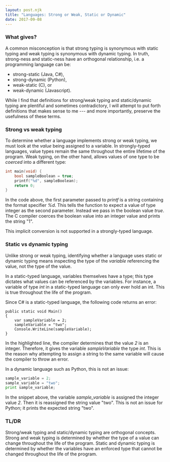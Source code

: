 ```yaml
---
layout: post.njk
title: "Languages: Strong or Weak, Static or Dynamic"
date: 2017-09-08
---
```


### What gives?

A common misconception is that strong typing is synonymous with static typing and weak typing is synonymous with dynamic typing.
In truth, strong-ness and static-ness have an orthogonal relationship, i.e. a programming language can be:

-   strong-static (Java, C#),
-   strong-dynamic (Python),
-   weak-static (C), or
-   weak-dynamic (Javascript).

While I find that definitions for strong/weak typing and static/dynamic typing are plentiful and sometimes contradictory, I will attempt to put forth definitions that makes sense to me --- and more importantly, preserve the usefulness of these terms.

### Strong vs weak typing

To determine whether a language implements strong or weak typing, we must look at the *value* being assigned to a variable.
In strongly-typed languages, value types remain the same throughout the entire lifetime of the program.
Weak typing, on the other hand, allows values of one type to be *coerced* into a different type:

```c
int main(void) {
    bool sampleBoolean = true;
    printf("%d", sampleBoolean);
    return 0;
}
```

In the code above, the first parameter passed to *printf* is a string containing the format specifier *%d*.
This tells the function to expect a value of type integer as the second parameter.
Instead we pass in the boolean value *true*.
The C compiler coerces the boolean value into an integer value and prints the string "1".

This implicit conversion is not supported in a strongly-typed language.

### Static vs dynamic typing

Unlike strong or weak typing, identifying whether a language uses static or dynamic typing means inspecting the type of the *variable* referencing the value, not the type of the value.

In a static-typed language, variables themselves have a type; this type dictates what values can be referenced by the variables.
For instance, a variable of type *int* in a static-typed language can only ever hold an int.
This is true throughout the life of the program.

Since C# is a static-typed language, the following code returns an error:

```csharp/2
public static void Main()
{
    var sampleVariable = 2;
    sampleVariable = "two";
    Console.WriteLine(sampleVariable);
}
```

In the highlighted line, the compiler determines that the value *2* is an integer.
Therefore, it gives the variable *sampleVariable* the type *int*.
This is the reason why attempting to assign a string to the same variable will cause the compiler to throw an error.

In a dynamic language such as Python, this is not an issue:

```python
sample_variable = 2;
sample_variable = "two";
print sample_variable;
```

In the snippet above, the variable *sample_variable* is assigned the integer value *2*.
Then it is reassigned the string value "two".
This is not an issue for Python; it prints the expected string "two".

### TL/DR

Strong/weak typing and static/dynamic typing are orthogonal concepts.
Strong and weak typing is determined by whether the type of a value can change throughout the life of the program.
 Static and dynamic typing is determined by whether the variables have an enforced type that cannot be changed throughout the life of the program.
